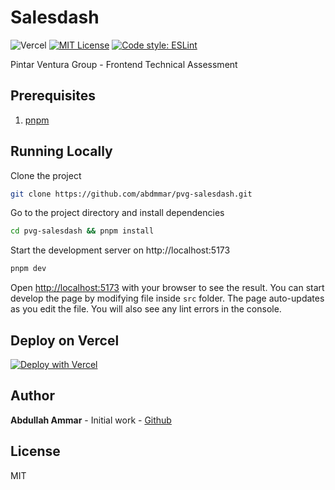 # Salesdash

![Vercel](https://therealsujitk-vercel-badge.vercel.app/?app=pvg-salesdash&style=flat-square)
[![MIT License](https://img.shields.io/github/license/abdmmar/pvg-salesdash?style=flat-square)](LICENSE)
[![Code style: ESLint](https://img.shields.io/badge/code%20style-ESLint-blueviolet)](https://eslint.org/)

Pintar Ventura Group - Frontend Technical Assessment

## Prerequisites

1. [pnpm](https://pnpm.io/)

## Running Locally

Clone the project

```bash
git clone https://github.com/abdmmar/pvg-salesdash.git
```

Go to the project directory and install dependencies

```bash
cd pvg-salesdash && pnpm install
```

Start the development server on http://localhost:5173

```bash
pnpm dev
```

Open [http://localhost:5173](http://localhost:5173) with your browser to see the result. You can start develop the page
by modifying file inside `src` folder. The page auto-updates as you edit the file. You will also see any lint errors in
the console.

## Deploy on Vercel

[![Deploy with Vercel](https://vercel.com/button)](https://vercel.com/new/git/external?repository-url=https%3A%2F%2Fgithub.com%2Fabdmmar%2Fpvg-salesdash)

## Author

**Abdullah Ammar** - Initial work - [Github](https://github.com/abdmmar)

## License

MIT
